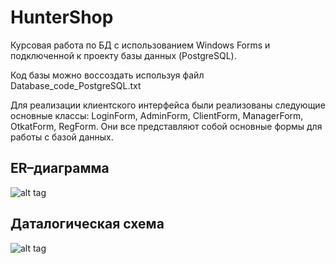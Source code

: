 # HunterShop

Курсовая работа по БД с использованием Windows Forms и подключенной к проекту базы данных (PostgreSQL). 

Код базы можно воссоздать используя файл Database_code_PostgreSQL.txt

Для реализации клиентского интерфейса были реализованы следующие основные классы: LoginForm, AdminForm, ClientForm, ManagerForm, OtkatForm, RegForm. Они все представляют собой основные формы для работы с базой данных.

## ER–диаграмма
![alt tag](https://imgur.com/dft8ScJ)

## Даталогическая схема
![alt tag](https://imgur.com/PQ7Ldc2)
